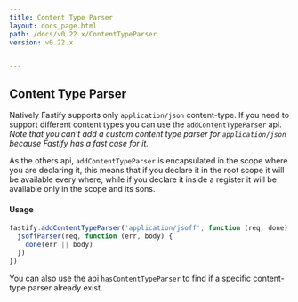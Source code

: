 ```yaml
---
title: Content Type Parser
layout: docs_page.html
path: /docs/v0.22.x/ContentTypeParser
version: v0.22.x


---
```


## Content Type Parser
Natively Fastify supports only `application/json` content-type. If you need to support different content types you can use the `addContentTypeParser` api.  
*Note that you can't add a custom content type parser for `application/json` because Fastify has a fast case for it.*

As the others api, `addContentTypeParser` is encapsulated in the scope where you are declaring it, this means that if you declare it in the root scope it will be available every where, while if you declare it inside a register it will be available only in the scope and its sons.

#### Usage
```js
fastify.addContentTypeParser('application/jsoff', function (req, done) {
  jsoffParser(req, function (err, body) {
    done(err || body)
  })
})
```

You can also use the api `hasContentTypeParser` to find if a specific content-type parser already exist.

